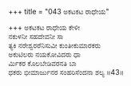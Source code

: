 +++
title = "043 ಅಕಟಕಟ ರಾಧೇಯ"

+++
ಅಕಟಕಟ ರಾಧೇಯ ಕೇಳೀ  
ನಕುಳನೀ ಸಹದೇವನೀ ಸಾ  
ತ್ಯಕಿ ನರೇಶ್ವರರೆನಿಸುವೀ ಕುಂತೀಕುಮಾರಕರು  
ಅಕುಟಿಲರು ನಯಕೋವಿದರು ಧಾ  
ರ್ಮಿಕರ ಕೊಲಬೇಡಿವರನತಿ ಬಾ  
ಧಕರು ಭೀಮಾರ್ಜುನರ ಸಂಹರಿಸೆಂದನಾ ಶಲ್ಯ      ॥43॥